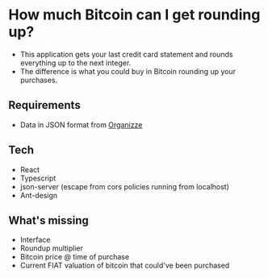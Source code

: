 # How much Bitcoin can I get rounding up?

* This application gets your last credit card statement and rounds everything up to the next integer.
* The difference is what you could buy in Bitcoin rounding up your purchases.

## Requirements
* Data in JSON format from [Organizze](https://organizze.com.br])

## Tech
* React
* Typescript
* json-server (escape from cors policies running from localhost)
* Ant-design

## What's missing
* Interface
* Roundup multiplier
* Bitcoin price @ time of purchase
* Current FIAT valuation of bitcoin that could've been purchased


